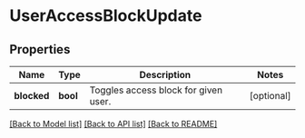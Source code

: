 # UserAccessBlockUpdate

## Properties
Name | Type | Description | Notes
------------ | ------------- | ------------- | -------------
**blocked** | **bool** | Toggles access block for given user. | [optional] 

[[Back to Model list]](../README.md#documentation-for-models) [[Back to API list]](../README.md#documentation-for-api-endpoints) [[Back to README]](../README.md)


